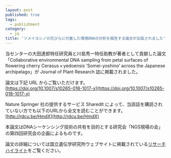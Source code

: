 ```yaml
---
layout: post
published: true
tags:
  - publishment
category:
  - ja
title: 'ソメイヨシノの花びらに付着した環境DNAの分析を報告する論文が出版されました'
---
```

当センターの大田達郎特任研究員と川島秀一特任助教が著者として貢献した論文「Collaborative environmental DNA sampling from petal surfaces of flowering cherry Cerasus × yedoensis ‘Somei-yoshino’ across the Japanese archipelago」が Journal of Plant Research 誌に掲載されました。  
 
論文は下記 URL からご覧いただけます。  
[https://doi.org/10.1007/s10265-018-1017-x](https://doi.org/10.1007/s10265-018-1017-x)
 
Nature Springer 社の提供するサービス SharedIt によって、当該誌を購読されていない方でも以下のURLから全文を読むことができます。
[http://rdcu.be/HmdX](http://rdcu.be/HmdX)
 
本論文はDNAシーケンシング技術の共有を目的とする研究会「NGS現場の会」の第四回研究会の企画によるものです。
 
論文の詳細については国立遺伝学研究所ウェブサイトに掲載されている[リサーチハイライト](https://www.nig.ac.jp/nig/ja/2018/03/research-highlights_ja/20180312-3.html)をご覧ください。

